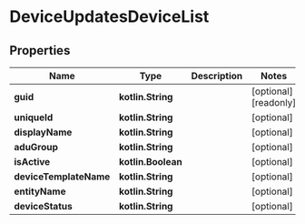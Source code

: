 
# DeviceUpdatesDeviceList

## Properties
Name | Type | Description | Notes
------------ | ------------- | ------------- | -------------
**guid** | **kotlin.String** |  |  [optional] [readonly]
**uniqueId** | **kotlin.String** |  |  [optional]
**displayName** | **kotlin.String** |  |  [optional]
**aduGroup** | **kotlin.String** |  |  [optional]
**isActive** | **kotlin.Boolean** |  |  [optional]
**deviceTemplateName** | **kotlin.String** |  |  [optional]
**entityName** | **kotlin.String** |  |  [optional]
**deviceStatus** | **kotlin.String** |  |  [optional]




